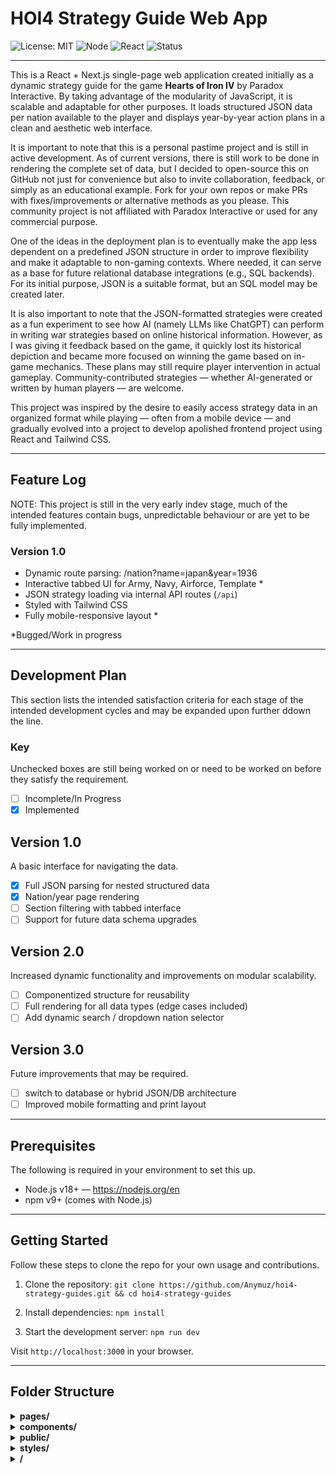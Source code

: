 # HOI4 Strategy Guide Web App

![License: MIT](https://img.shields.io/badge/License-MIT-yellow.svg)
![Node](https://img.shields.io/badge/node-18+-brightgreen)
![React](https://img.shields.io/badge/React-18-blue)
![Status](https://img.shields.io/badge/status-active-brightgreen)

---

This is a React + Next.js single-page web application created initially as a dynamic strategy guide for the game **Hearts of Iron IV** by Paradox Interactive. By taking advantage of the modularity of JavaScript, it is scalable and adaptable for other purposes. It loads structured JSON data per nation available to the player and displays year-by-year action plans in a clean and aesthetic web interface.

It is important to note that this is a personal pastime project and is still in active development. As of current versions, there is still work to be done in rendering the complete set of data, but I decided to open-source this on GitHub not just for convenience but also to invite collaboration, feedback, or simply as an educational example. Fork for your own repos or make PRs with fixes/improvements or alternative methods as you please. This community project is not affiliated with Paradox Interactive or used for any commercial purpose.

One of the ideas in the deployment plan is to eventually make the app less dependent on a predefined JSON structure in order to improve flexibility and make it adaptable to non-gaming contexts. Where needed, it can serve as a base for future relational database integrations (e.g., SQL backends). For its initial purpose, JSON is a suitable format, but an SQL model may be created later.

It is also important to note that the JSON-formatted strategies were created as a fun experiment to see how AI (namely LLMs like ChatGPT) can perform in writing war strategies based on online historical information. However, as I was giving it feedback based on the game, it quickly lost its historical depiction and became more focused on winning the game based on in-game mechanics. These plans may still require player intervention in actual gameplay. Community-contributed strategies — whether AI-generated or written by human players — are welcome.

This project was inspired by the desire to easily access strategy data in an organized format while playing — often from a mobile device — and gradually evolved into a project to develop apolished frontend project using React and Tailwind CSS.

---

## Feature Log

NOTE: This project is still in the very early indev stage, much of the intended features contain bugs, unpredictable behaviour or are yet to be fully implemented. 

### Version 1.0
- Dynamic route parsing: /nation?name=japan&year=1936
- Interactive tabbed UI for Army, Navy, Airforce, Template *
- JSON strategy loading via internal API routes (`/api`)
- Styled with Tailwind CSS
- Fully mobile-responsive layout *

*Bugged/Work in progress

---

## Development Plan
This section lists the intended satisfaction criteria for each stage of the intended development cycles and may be expanded upon further ddown the line.

### Key
Unchecked boxes are still being worked on or need to be worked on before they satisfy the requirement.
- [ ] Incomplete/In Progress
- [x] Implemented

## Version 1.0
A basic interface for navigating the data.
- [x] Full JSON parsing for nested structured data
- [x] Nation/year page rendering
- [ ] Section filtering with tabbed interface
- [ ] Support for future data schema upgrades

## Version 2.0
Increased dynamic functionality and improvements on modular scalability.
- [ ] Componentized structure for reusability
- [ ] Full rendering for all data types (edge cases included)
- [ ] Add dynamic search / dropdown nation selector

## Version 3.0
Future improvements that may be required.
- [ ] switch to database or hybrid JSON/DB architecture
- [ ] Improved mobile formatting and print layout

---

## Prerequisites
The following is required in your environment to set this up.
- Node.js v18+ — https://nodejs.org/en
- npm v9+ (comes with Node.js)

---

## Getting Started
Follow these steps to clone the repo for your own usage and contributions.
1. Clone the repository:
   `git clone https://github.com/Anymuz/hoi4-strategy-guides.git && cd hoi4-strategy-guides`

2. Install dependencies:
   `npm install`

3. Start the development server:
   `npm run dev`

Visit `http://localhost:3000` in your browser.

---

## Folder Structure
<details>
<summary><strong>pages/</strong></summary>

```text
├── index.jsx
├── nation.jsx
└── api/
    ├── nations.js
    └── japan.js
```

</details>

<details>
<summary><strong>components/</strong></summary>

```text
├── NavBar.jsx
├── HomePage.jsx
├── NationPage.jsx
├── YearSwitcher.jsx
├── StrategyTabs.jsx
└── SectionBlock.jsx
```

</details>

<details>
<summary><strong>public/</strong></summary>

```text
└── (static assets)
```

</details>

<details>
<summary><strong>styles/</strong></summary>

```text
└── globals.css
```

</details>

<details>
<summary><strong>/</strong></summary>

```text
├── tailwind.config.js
└── package.json
```

</details>